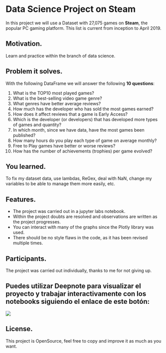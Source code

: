 # Data Science Project on Steam

In this project we will use a Dataset with 27,075 games on **Steam**, the popular PC gaming platform. This list is current from inception to April 2019.


## Motivation.
Learn and practice within the branch of data science.


## Problem it solves.
With the following DataFrame we will answer the following **10 questions**:
1. What is the TOP10 most played games?
2. What is the best-selling video game genre?
3. What genres have better average reviews?
4. How much has the developer who has sold the most games earned?
5. How does it affect reviews that a game is Early Access?
6. Which is the developer (or developers) that has developed more types of games and quantity?
7. In which month, since we have data, have the most games been published?
8. How many hours do you play each type of game on average monthly?
9. Free to Play games have better or worse reviews?
10. How has the number of achievements (trophies) per game evolved?


## You learned.
To fix my dataset data, use lambdas, ReGex, deal with NaN, change my variables to be able to manage them more easily, etc.


## Features.
* The project was carried out in a jupyter labs notebook.
* Within the project doubts are resolved and observations are written as the project progresses.
* You can interact with many of the graphs since the Plotly library was used.
* There should be no style flaws in the code, as it has been revised multiple times.


## Participants.
The project was carried out individually, thanks to me for not giving up.


## Puedes utilizar Deepnote para visualizar el proyecto y trabajar interactivamente con los notebooks siguiendo el enlace de este botón:

[<img src="https://deepnote.com/buttons/try-in-a-jupyter-notebook.svg">](https://deepnote.com/@aazg/Proyecto-DataScience-Steam-8a13d638-38aa-4308-b29a-b030e00ced39)


## License.
This project is OpenSource, feel free to copy and improve it as much as you want.